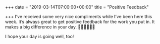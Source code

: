 +++
date = "2019-03-14T07:00:00+00:00"
title = "Positive Feedback"

+++
I’ve received some very nice compliments while I’ve been here this week. It’s always great to get positive feedback for the work you put in. It makes a big difference in your day. 👨🏻‍💻🦸🏻‍♂️

I hope your day is going well, too!